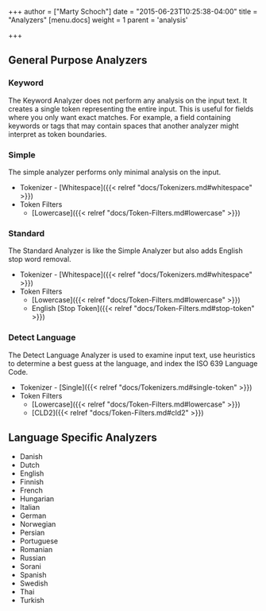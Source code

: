 +++
author = ["Marty Schoch"]
date = "2015-06-23T10:25:38-04:00"
title = "Analyzers"
[menu.docs]
weight = 1
parent = 'analysis'

+++

## General Purpose Analyzers

### Keyword

The Keyword Analyzer does not perform any analysis on the input text.  It creates a single token representing the entire input.  This is useful for fields where you only want exact matches.  For example, a field containing keywords or tags that may contain spaces that another analyzer might interpret as token boundaries.

### Simple

The simple analyzer performs only minimal analysis on the input.

* Tokenizer - [Whitespace]({{< relref "docs/Tokenizers.md#whitespace" >}})
* Token Filters
  * [Lowercase]({{< relref "docs/Token-Filters.md#lowercase" >}})


### Standard

The Standard Analyzer is like the Simple Analyzer but also adds English stop word removal.

* Tokenizer - [Whitespace]({{< relref "docs/Tokenizers.md#whitespace" >}})
* Token Filters
  * [Lowercase]({{< relref "docs/Token-Filters.md#lowercase" >}})
  * English [Stop Token]({{< relref "docs/Token-Filters.md#stop-token" >}})

### Detect Language

The Detect Language Analyzer is used to examine input text, use heuristics to determine a best guess at the language, and index the ISO 639 Language Code.

* Tokenizer - [Single]({{< relref "docs/Tokenizers.md#single-token" >}})
* Token Filters
  * [Lowercase]({{< relref "docs/Token-Filters.md#lowercase" >}})
  * [CLD2]({{< relref "docs/Token-Filters.md#cld2" >}})

## Language Specific Analyzers

* Danish
* Dutch
* English
* Finnish
* French
* Hungarian
* Italian
* German
* Norwegian
* Persian
* Portuguese
* Romanian
* Russian
* Sorani
* Spanish
* Swedish
* Thai
* Turkish